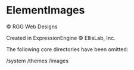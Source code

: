 # ElementImages

© RGG Web Designs

Created in ExpressionEngine © EllisLab, Inc.

The following core directories have been omitted:

/system
/themes
/images
